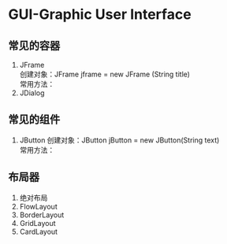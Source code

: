 # GUI-Graphic User Interface

## 常见的容器
1. JFrame  
创建对象：JFrame jframe = new JFrame (String title)  
常用方法：
2. JDialog

## 常见的组件
1. JButton
创建对象：JButton jButton = new JButton(String text)  
常用方法：
## 布局器
1. 绝对布局
2. FlowLayout
3. BorderLayout
4. GridLayout
5. CardLayout